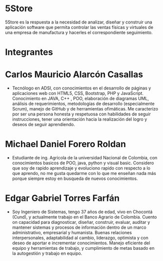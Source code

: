 # 5Store

5Store es la respuesta a la necesidad de analizar, diseñar y construir una aplicación software que permita controlar las ventas físicas y virtuales de una empresa de manufactura y hacerles el correspondiente seguimiento.

# Integrantes

# Carlos Mauricio Alarcón Casallas
- Tecnólogo en ADSI, con conocimientos en el desarrollo de páginas y aplicaciones web con HTML5, CSS, Bootstrap, PHP y JavaScript. Conocimiento en JAVA, C++ , POO, elaboración de diagramas UML, análisis de requerimientos, metodologías de desarrollo (especialmente Scrum),  manejo de GitHub y de herramientas ofimáticas.
Me caracterizo por ser una persona honesta y respetuosa con habilidades de seguir instrucciones, tener una orientación hacia la realización del logro y deseos de seguir aprendiendo.

# Michael Daniel Forero Roldan
- Estudiante de ing. Agricola de la universidad Nacional de Colombia, con conocimientos basicos de POO, java, python y visual basic. Considero que soy de rapido aprendizaje y evoluciono rapido con respecto a lo que aprendo, no me gusta quedarme con lo que me enseñan nada más porque siempre estoy en busqueda de nuevos conocimientos.

# Edgar Gabriel Torres Farfán
- Soy Ingeniero de Sistemas, tengo 37 años de edad, vivo en Chocontá (Cund), y actualmente trabajo en el Banco Agrario de Colombia. Cuento on capacidad para diagnosticar, diseñar, construir, evaluar, auditar y mantener sistemas y procesos de información dentro de un marco administrativo, empresarial y humanista. Buenas relaciones interpersonales, adaptabilidad al cambio, liderazgo, optimista y con deseo de aportar e incrementar conocimientos. Manejo eficiente del equipo y herramientas de trabajo, y cumplimiento de metas basado en la autogestión y trabajo en equipo.